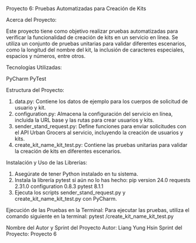 Proyecto 6: Pruebas Automatizadas para Creación de Kits

Acerca del Proyecto:

Este proyecto tiene como objetivo realizar pruebas automatizadas para verificar la funcionalidad de creación de kits en un servicio en línea. Se utiliza un conjunto de pruebas unitarias para validar diferentes escenarios, como la longitud del nombre del kit, la inclusión de caracteres especiales, espacios y números, entre otros.

Tecnologías Utilizadas:

PyCharm
PyTest

Estructura del Proyecto:

1. data.py: Contiene los datos de ejemplo para los cuerpos de solicitud de usuario y kit.
2. configuration.py: Almacena la configuración del servicio en línea, incluida la URL base y las rutas para crear usuarios y kits.
3. sender_stand_request.py: Define funciones para enviar solicitudes con el API Urban Grocers al servicio, incluyendo la creación de usuarios y kits.
4. create_kit_name_kit_test.py: Contiene las pruebas unitarias para validar la creación de kits en diferentes escenarios.

Instalación y Uso de las Librerías:

1. Asegúrate de tener Python instalado en tu sistema.
2. Instala la librería pytest si aún no lo has hecho:
pip version 24.0
requests 2.31.0
configuration 0.8.3
pytest 8.1.1
4. Ejecuta los scripts sender_stand_request.py y create_kit_name_kit_test.py con PyCharm.

Ejecución de las Pruebas en la Terminal:
Para ejecutar las pruebas, utiliza el comando siguiente en la terminal:
pytest /create_kit_name_kit_test.py

Nombre del Autor y Sprint del Proyecto
Autor: Liang Yung Hsin
Sprint del Proyecto: Proyecto 6
